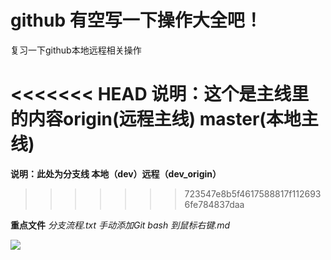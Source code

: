 # github 有空写一下操作大全吧！
复习一下github本地远程相关操作


<<<<<<< HEAD
 **说明：这个是主线里的内容origin(远程主线) master(本地主线)**
=======
 **说明：此处为分支线 本地（dev）远程（dev_origin）**
>>>>>>> 723547e8b5f4617588817f1126936fe784837daa
 
 **重点文件** *分支流程.txt 手动添加Git bash 到鼠标右键.md*
 
 ![](https://jhonjrg.github.io/github/Picture/IPerror.png)


